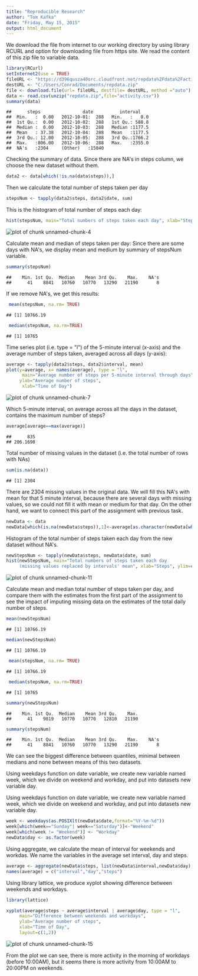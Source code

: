 ```yaml
---
title: "Reproducible Research"
author: "Tom Kafka"
date: "Friday, May 15, 2015"
output: html_document
---
```


We download the file from internet to our working directory by using library RCURL and option for downloading file from https site. We read the content of this zip file to variable data.


```r
library(RCurl)
setInternet2(use = TRUE)
fileURL <- "https://d396qusza40orc.cloudfront.net/repdata%2Fdata%2Factivity.zip"
destURL <- "C:/Users/Conrad/Documents/repdata.zip"
file <- download.file(url= fileURL, destfile= destURL, method ="auto")
data <- read.csv(unzip("repdata.zip",file="activity.csv"))
summary(data)
```

```
##      steps                date          interval     
##  Min.   :  0.00   2012-10-01:  288   Min.   :   0.0  
##  1st Qu.:  0.00   2012-10-02:  288   1st Qu.: 588.8  
##  Median :  0.00   2012-10-03:  288   Median :1177.5  
##  Mean   : 37.38   2012-10-04:  288   Mean   :1177.5  
##  3rd Qu.: 12.00   2012-10-05:  288   3rd Qu.:1766.2  
##  Max.   :806.00   2012-10-06:  288   Max.   :2355.0  
##  NA's   :2304     (Other)   :15840
```
Checking the summary of data. Since there are NA's in steps column, we choose the new dataset without them.


```r
data2 <- data[which(!is.na(data$steps)),]
```
Then we calculate the total number of steps taken per day

```r
stepsNum <- tapply(data2$steps, data2$date, sum)
```
This is the histogram of total number of steps each day:


```r
hist(stepsNum, main="Total numbers of steps taken each day", xlab="Steps", ylim=c(0,40))
```

![plot of chunk unnamed-chunk-4](figure/unnamed-chunk-4-1.png) 

Calculate mean and median of steps taken per day:
Since there are some days with NA's, we display mean and medium by summary of stepsNum variable.

```r
summary(stepsNum)
```

```
##    Min. 1st Qu.  Median    Mean 3rd Qu.    Max.    NA's 
##      41    8841   10760   10770   13290   21190       8
```
If we remove NA's, we get this results:

```r
 mean(stepsNum, na.rm= TRUE)
```

```
## [1] 10766.19
```

```r
 median(stepsNum, na.rm=TRUE)
```

```
## [1] 10765
```
Time series plot (i.e. type = "l") of the 5-minute interval (x-axis) 
and the average number of steps taken, averaged across all days (y-axis):


```r
average <- tapply(data2$steps, data2$interval, mean)
plot(y=average, x= names(average), type = "l",
      main="Average number of steps per 5-minute interval through days",
     ylab="Average number of steps",
      xlab="Time of Day")
```

![plot of chunk unnamed-chunk-7](figure/unnamed-chunk-7-1.png) 

Which 5-minute interval, on average across all the days in the dataset, 
contains the maximum number of steps?

```r
average[average==max(average)]
```

```
##      835 
## 206.1698
```
Total number of missing values in the dataset (i.e. the total number of rows with NAs)

```r
sum(is.na(data))
```

```
## [1] 2304
```
There are 2304 missing values in the original data. We will fill this NA's with mean for that 5 minute interval, because there are several days with missing values, so we could not fill it with mean or medium for that day. On the other hand, we want to connect this part of the assignment with previous task.

```r
newData <- data
newData[which(is.na(newData$steps)),1]<-average[as.character(newData[which(is.na(newData$steps)),3])]
```

Histogram of the total number of steps taken each day from the new dataset without NA's.

```r
newStepsNum <- tapply(newData$steps, newData$date, sum)
hist(newStepsNum, main="Total numbers of steps taken each day
     (missing values replaced by intervals' mean", xlab="Steps", ylim=c(0,30))
```

![plot of chunk unnamed-chunk-11](figure/unnamed-chunk-11-1.png) 

Calculate mean and median total number of steps taken per day, and compare them with the estimates from the first part of the assignment to see the impact of imputing missing data on the estimates of the total daily number of steps.


```r
mean(newStepsNum)
```

```
## [1] 10766.19
```

```r
median(newStepsNum)
```

```
## [1] 10766.19
```

```r
 mean(stepsNum, na.rm= TRUE)
```

```
## [1] 10766.19
```

```r
 median(stepsNum, na.rm=TRUE)
```

```
## [1] 10765
```

```r
summary(newStepsNum)
```

```
##    Min. 1st Qu.  Median    Mean 3rd Qu.    Max. 
##      41    9819   10770   10770   12810   21190
```

```r
summary(stepsNum)
```

```
##    Min. 1st Qu.  Median    Mean 3rd Qu.    Max.    NA's 
##      41    8841   10760   10770   13290   21190       8
```
We can see the biggest difference between quantiles, minimal between medians and none between means of this two datasets. 


Using weekdays function on date variable, we create new variable named week, which we divide
on weekend and workday, and put into datasets new variable day.

Using weekdays function on date variable, we create new variable named week, which we divide
on weekend and workday, and put into datasets new variable day.


```r
week <- weekdays(as.POSIXlt(newData$date,format="%Y-%m-%d"))
week[which(week=="Sunday"| week=="Saturday")]<-"Weekend"
week[which(week != "Weekend")] <- "Workday"
newData$day <- as.factor(week)
```

Using aggregate, we calculate the mean of interval for weekends and workdas. We name the variables in the average set interval, day and steps.

```r
average <- aggregate(newData$steps, list(newData$interval,newData$day), mean)
names(average) = c("interval","day","steps")
```

Using library lattice, we produce xyplot showing difference between weekends and workdays. 


```r
library(lattice)

xyplot(average$steps ~ average$interval | average$day, type = "l",
     main="Difference between weekends and workdays",
     ylab="Average number of steps",
     xlab="Time of Day", 
     layout=c(1,2))
```

![plot of chunk unnamed-chunk-15](figure/unnamed-chunk-15-1.png) 

From the plot we can see, there is more activity in the morning of workdays (before 10:00AM), but it seems there is more activity from 10:00AM to 20:00PM on weekends.

